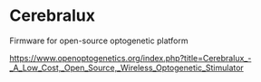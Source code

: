 # Cerebralux

Firmware for open-source optogenetic platform

https://www.openoptogenetics.org/index.php?title=Cerebralux_-_A_Low_Cost,_Open_Source,_Wireless_Optogenetic_Stimulator
